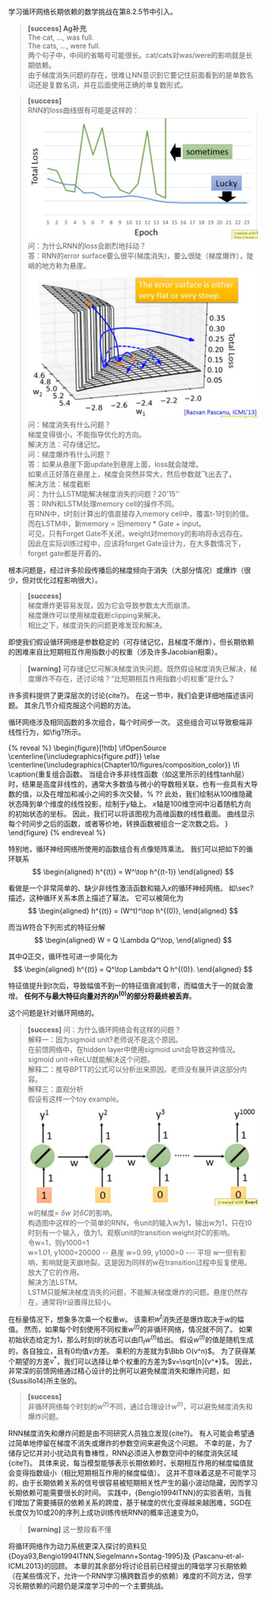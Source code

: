 学习循环网络长期依赖的数学挑战在第8.2.5节中引入。  
> **[success] Ag补充**  
The cat, ..., was full.  
The cats, ..., were full.  
两个句子中，中间的省略号可能很长。cat/cats对was/were的影响就是长期依赖。  
由于梯度消失问题的存在，很难让NN意识到它要记住前面看到的是单数名词还是复数名词，并在后面使用正确的单复数形式。  

> **[success]**  
> RNN的loss曲线很有可能是这样的：  
> ![](/assets/images/Chapter10/9.png)  
> 问：为什么RNN的loss会剧烈地抖动？  
答：RNN的error surface要么很平(梯度消失)，要么很陡（梯度爆炸），陡峭的地方称为悬崖。  
![](/assets/images/Chapter10/10.png)     
问：梯度消失有什么问题？  
梯度变得很小，不能指导优化的方向。  
解决方法：可存储记忆。  
问：梯度爆炸有什么问题？  
答：如果从悬崖下面update到悬崖上面，loss就会陡增。    
如果点正好落在悬崖上，梯度会突然非常大，然后参数就飞出去了。   
解决方法：梯度截断  
问：为什么LSTM能解决梯度消失的问题？20'15''  
答：RNN和LSTM处理memory cell的操作不同。  
在RNN中，t时刻计算出的值直接存入memory cell中，覆盖t-1时刻的值。  
而在LSTM中，新memory = 旧memory * Gate + input。  
可见，只有Forget Gate不关闭，weight对memory的影响将永远存在。  
因此在实际训练过程中，应该将forget Gate设计为，在大多数情况下，forget gate都是开着的。  

根本问题是，经过许多阶段传播后的梯度倾向于消失（大部分情况）或爆炸（很少，但对优化过程影响很大）。  
> **[success]**  
梯度爆炸更容易发现，因为它会导致参数太大而崩溃。  
梯度爆炸可以使用梯度截断clipping来解决。  
相比之下，梯度消失的问题更难发现和解决。  

即使我们假设循环网络是参数稳定的（可存储记忆，且梯度不爆炸），但长期依赖的困难来自比短期相互作用指数小的权重（涉及许多Jacobian相乘）。  
> **[warning]** 可存储记忆可解决梯度消失问题。既然假设梯度消失已解决，梯度爆炸不存在，还讨论啥？“比短期相互作用指数小的权重”是什么？

许多资料提供了更深层次的讨论{cite?}。
在这一节中，我们会更详细地描述该问题。
其余几节介绍克服这个问题的方法。

循环网络涉及相同函数的多次组合，每个时间步一次。
这些组合可以导致极端非线性行为，如\fig?所示。  

{% reveal %}
\begin{figure}[!htb]
\ifOpenSource
\centerline{\includegraphics{figure.pdf}}
\else
\centerline{\includegraphics{Chapter10/figures/composition_color}}
\fi
\caption{重复组合函数。
当组合许多非线性函数（如这里所示的线性tanh层）时，结果是高度非线性的，通常大多数值与微小的导数相关联，也有一些具有大导数的值，以及在增加和减小之间的多次交替。% ??
此处，我们绘制从100维隐藏状态降到单个维度的线性投影，绘制于$y$轴上。
$x$轴是100维空间中沿着随机方向的初始状态的坐标。
因此，我们可以将该图视为高维函数的线性截面。
曲线显示每个时间步之后的函数，或者等价地，转换函数被组合一定次数之后。
}
\end{figure}
{% endreveal %}

特别地，循环神经网络所使用的函数组合有点像矩阵乘法。
我们可以把如下的循环联系  
$$
\begin{aligned}
 h^{(t)} = W^\top h^{(t-1)}
\end{aligned}
$$

看做是一个非常简单的、缺少非线性激活函数和输入$x$的循环神经网络。
如\sec?描述，这种循环关系本质上描述了幂法。
它可以被简化为  
$$
\begin{aligned}
 h^{(t)} = (W^t)^\top h^{(0)},
\end{aligned}
$$

而当$W$符合下列形式的特征分解  
$$
\begin{aligned}
 W = Q \Lambda Q^\top,
\end{aligned}
$$

其中$Q$正交，循环性可进一步简化为  
$$
\begin{aligned}
 h^{(t)} = Q^\top Lambda^t Q h^{(0)}.
\end{aligned}
$$

特征值提升到$t$次后，导致幅值不到一的特征值衰减到零，而幅值大于一的就会激增。
**任何不与最大特征向量对齐的$h^{(0)}$的部分将最终被丢弃**。

这个问题是针对循环网络的。  
> **[success]** 问：为什么循环网络会有这样的问题？  
> 解释一：因为sigmoid unit?老师说不是这个原因。  
在前馈网络中，在hidden layer中使用sigmoid unit会导致这种情况。sigmoid unit->ReLU就能解决这个问题。  
解释二：推导BPTT的公式可以分析出来原因。老师没有展开讲这部分内容。  
解释三：直观分析  
假设有这样一个toy example。  
![](/assets/images/Chapter10/11.png)  
w的梯度= $\delta w$ 对$\delta C$的影响。  
构造图中这样的一个简单的RNN，令unit的输入w为1，输出w为1，只在t0时刻有一个输入，值为1。观察unit的transition weight对C的影响。  
令w=1，则y1000=1  
w=1.01, y1000=20000 -- 悬崖
w=0.99, y1000=0 --- 平坦
w一但有影响，影响就是天崩地裂。这是因为同样的w在transition过程中反复使用。放大了它的作用。    
解决方法LSTM。  
LSTM只能解决梯度消失的问题，不能解决梯度爆炸的问题。悬崖仍然存在，通常将lr设置得比较小。  

在标量情况下，想象多次乘一个权重$w$。
该乘积$w^t$消失还是爆炸取决于$w$的幅值。
然而，如果每个时刻使用不同权重$w^{(t)}$的非循环网络，情况就不同了。
如果初始状态给定为$1$，那么时刻$t$的状态可以由$\prod_t w^{(t)}$给出。
假设$w^{(t)}$的值是随机生成的，各自独立，且有$0$均值$v$方差。
乘积的方差就为$\Bbb O(v^n)$。
为了获得某个期望的方差$v^*$，我们可以选择让单个权重的方差为$v=\sqrt[n]{v^*}$。
因此，非常深的前馈网络通过精心设计的比例可以避免梯度消失和爆炸问题，如{Sussillo14}所主张的。
> **[success]**  
> 非循环网络每个时刻的$w^{(t)}$不同，通过合理设计$w^{(t)}$，可以避免梯度消失和爆炸问题。  

RNN梯度消失和爆炸问题是由不同研究人员独立发现{cite?}。
有人可能会希望通过简单地停留在梯度不消失或爆炸的参数空间来避免这个问题。
不幸的是，为了储存记忆并对小扰动具有鲁棒性，RNN必须进入参数空间中的梯度消失区域{cite?}。
具体来说，每当模型能够表示长期依赖时，长期相互作用的梯度幅值就会变得指数级小（相比短期相互作用的梯度幅值）。
这并不意味着这是不可能学习的，由于长期依赖关系的信号很容易被短期相关性产生的最小波动隐藏，因而学习长期依赖可能需要很长的时间。
实践中，{Bengio1994ITNN}的实验表明，当我们增加了需要捕获的依赖关系的跨度，基于梯度的优化变得越来越困难，SGD在长度仅为10或20的序列上成功训练传统RNN的概率迅速变为0。  
> **[warning]** 这一整段看不懂

将循环网络作为动力系统更深入探讨的资料见{Doya93,Bengio1994ITNN,Siegelmann+Sontag-1995}及
{Pascanu-et-al-ICML2013}的回顾。
本章的其余部分将讨论目前已经提出的降低学习长期依赖（在某些情况下，允许一个RNN学习横跨数百步的依赖）难度的不同方法，但学习长期依赖的问题仍是深度学习中的一个主要挑战。
